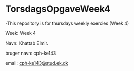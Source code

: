 # TorsdagsOpgaveWeek4

-This repository is for thursdays weekly exercies (Week 4)



Week: Week 4



Navn: Khattab Elmir.



bruger navn: cph-ke143



email: cph-ke143@stud.ek.dk


